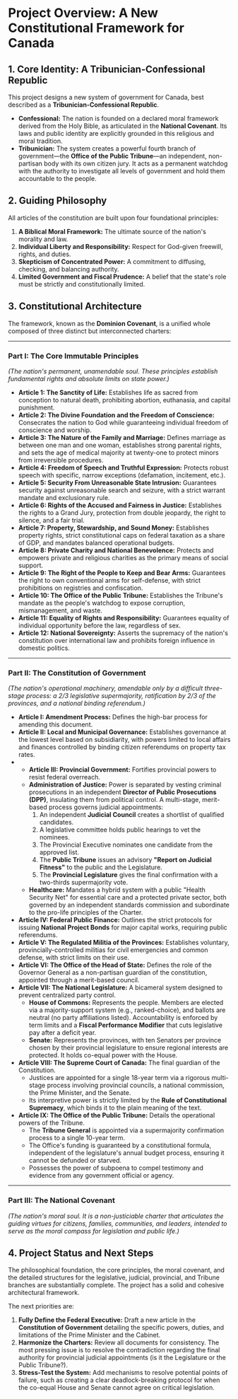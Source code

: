 # Project Overview: A New Constitutional Framework for Canada

## 1. Core Identity: A Tribunician-Confessional Republic

This project designs a new system of government for Canada, best described as a **Tribunician-Confessional Republic**.

*   **Confessional:** The nation is founded on a declared moral framework derived from the Holy Bible, as articulated in the **National Covenant**. Its laws and public identity are explicitly grounded in this religious and moral tradition.
*   **Tribunician:** The system creates a powerful fourth branch of government—the **Office of the Public Tribune**—an independent, non-partisan body with its own citizen jury. It acts as a permanent watchdog with the authority to investigate all levels of government and hold them accountable to the people.

## 2. Guiding Philosophy

All articles of the constitution are built upon four foundational principles:
1.  **A Biblical Moral Framework:** The ultimate source of the nation's morality and law.
2.  **Individual Liberty and Responsibility:** Respect for God-given freewill, rights, and duties.
3.  **Skepticism of Concentrated Power:** A commitment to diffusing, checking, and balancing authority.
4.  **Limited Government and Fiscal Prudence:** A belief that the state's role must be strictly and constitutionally limited.

## 3. Constitutional Architecture

The framework, known as the **Dominion Covenant**, is a unified whole composed of three distinct but interconnected charters:

---

### Part I: The Core Immutable Principles
*(The nation's permanent, unamendable soul. These principles establish fundamental rights and absolute limits on state power.)*

*   **Article 1: The Sanctity of Life:** Establishes life as sacred from conception to natural death, prohibiting abortion, euthanasia, and capital punishment.
*   **Article 2: The Divine Foundation and the Freedom of Conscience:** Consecrates the nation to God while guaranteeing individual freedom of conscience and worship.
*   **Article 3: The Nature of the Family and Marriage:** Defines marriage as between one man and one woman, establishes strong parental rights, and sets the age of medical majority at twenty-one to protect minors from irreversible procedures.
*   **Article 4: Freedom of Speech and Truthful Expression:** Protects robust speech with specific, narrow exceptions (defamation, incitement, etc.).
*   **Article 5: Security From Unreasonable State Intrusion:** Guarantees security against unreasonable search and seizure, with a strict warrant mandate and exclusionary rule.
*   **Article 6: Rights of the Accused and Fairness in Justice:** Establishes the rights to a Grand Jury, protection from double jeopardy, the right to silence, and a fair trial.
*   **Article 7: Property, Stewardship, and Sound Money:** Establishes property rights, strict constitutional caps on federal taxation as a share of GDP, and mandates balanced operational budgets.
*   **Article 8: Private Charity and National Benevolence:** Protects and empowers private and religious charities as the primary means of social support.
*   **Article 9: The Right of the People to Keep and Bear Arms:** Guarantees the right to own conventional arms for self-defense, with strict prohibitions on registries and confiscation.
*   **Article 10: The Office of the Public Tribune:** Establishes the Tribune's mandate as the people's watchdog to expose corruption, mismanagement, and waste.
*   **Article 11: Equality of Rights and Responsibility:** Guarantees equality of individual opportunity before the law, regardless of sex.
*   **Article 12: National Sovereignty:** Asserts the supremacy of the nation's constitution over international law and prohibits foreign influence in domestic politics.

---

### Part II: The Constitution of Government
*(The nation's operational machinery, amendable only by a difficult three-stage process: a 2/3 legislative supermajority, ratification by 2/3 of the provinces, and a national binding referendum.)*

*   **Article I: Amendment Process:** Defines the high-bar process for amending this document.
*   **Article II: Local and Municipal Governance:** Establishes governance at the lowest level based on subsidiarity, with powers limited to local affairs and finances controlled by binding citizen referendums on property tax rates.
*   *   **Article III: Provincial Government:** Fortifies provincial powers to resist federal overreach.
    *   **Administration of Justice:** Power is separated by vesting criminal prosecutions in an independent **Director of Public Prosecutions (DPP)**, insulating them from political control. A multi-stage, merit-based process governs judicial appointments:
        1.  An independent **Judicial Council** creates a shortlist of qualified candidates.
        2.  A legislative committee holds public hearings to vet the nominees.
        3.  The Provincial Executive nominates one candidate from the approved list.
        4.  The **Public Tribune** issues an advisory **"Report on Judicial Fitness"** to the public and the Legislature.
        5.  The **Provincial Legislature** gives the final confirmation with a two-thirds supermajority vote.
    *   **Healthcare:** Mandates a hybrid system with a public "Health Security Net" for essential care and a protected private sector, both governed by an independent standards commission and subordinate to the pro-life principles of the Charter.
*   **Article IV: Federal Public Finance:** Outlines the strict protocols for issuing **National Project Bonds** for major capital works, requiring public referendums.
*   **Article V: The Regulated Militia of the Provinces:** Establishes voluntary, provincially-controlled militias for civil emergencies and common defense, with strict limits on their use.
*   **Article VI: The Office of the Head of State:** Defines the role of the Governor General as a non-partisan guardian of the constitution, appointed through a merit-based council.
*   **Article VII: The National Legislature:** A bicameral system designed to prevent centralized party control.
    *   **House of Commons:** Represents the people. Members are elected via a majority-support system (e.g., ranked-choice), and ballots are neutral (no party affiliations listed). Accountability is enforced by term limits and a **Fiscal Performance Modifier** that cuts legislative pay after a deficit year.
    *   **Senate:** Represents the provinces, with ten Senators per province chosen by their provincial legislature to ensure regional interests are protected. It holds co-equal power with the House.
*   **Article VIII: The Supreme Court of Canada:** The final guardian of the Constitution.
    *   Justices are appointed for a single 18-year term via a rigorous multi-stage process involving provincial councils, a national commission, the Prime Minister, and the Senate.
    *   Its interpretive power is strictly limited by the **Rule of Constitutional Supremacy**, which binds it to the plain meaning of the text.
*   **Article IX: The Office of the Public Tribune:** Details the operational powers of the Tribune.
    *   The **Tribune General** is appointed via a supermajority confirmation process to a single 10-year term.
    *   The Office's funding is guaranteed by a constitutional formula, independent of the legislature's annual budget process, ensuring it cannot be defunded or starved.
    *   Possesses the power of subpoena to compel testimony and evidence from any government official or agency.

---

### Part III: The National Covenant
*(The nation's moral soul. It is a non-justiciable charter that articulates the guiding virtues for citizens, families, communities, and leaders, intended to serve as the moral compass for legislation and public life.)*

## 4. Project Status and Next Steps

The philosophical foundation, the core principles, the moral covenant, and the detailed structures for the legislative, judicial, provincial, and Tribune branches are substantially complete. The project has a solid and cohesive architectural framework.

The next priorities are:

1.  **Fully Define the Federal Executive:** Draft a new article in the **Constitution of Government** detailing the specific powers, duties, and limitations of the Prime Minister and the Cabinet.
2.  **Harmonize the Charters:** Review all documents for consistency. The most pressing issue is to resolve the contradiction regarding the final authority for provincial judicial appointments (is it the Legislature or the Public Tribune?).
3.  **Stress-Test the System:** Add mechanisms to resolve potential points of failure, such as creating a clear deadlock-breaking protocol for when the co-equal House and Senate cannot agree on critical legislation.